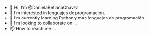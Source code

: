 - 👋 Hi, I’m @DanielaBetianaChavez
- 👀 I’m interested in lenguajes de programación.
- 🌱 I’m currently learning Python y mas lenguajes de programación
- 💞️ I’m looking to collaborate on ...
- 📫 How to reach me ...

<!---
DanielaBetianaChavez/DanielaBetianaChavez is a ✨ special ✨ repository because its `README.md` (this file) appears on your GitHub profile.
You can click the Preview link to take a look at your changes.
--->
